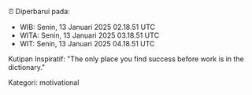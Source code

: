 ⏰ Diperbarui pada:
- WIB: Senin, 13 Januari 2025 02.18.51 UTC
- WITA: Senin, 13 Januari 2025 03.18.51 UTC
- WIT: Senin, 13 Januari 2025 04.18.51 UTC

Kutipan Inspiratif:
"The only place you find success before work is in the dictionary."


Kategori: motivational

